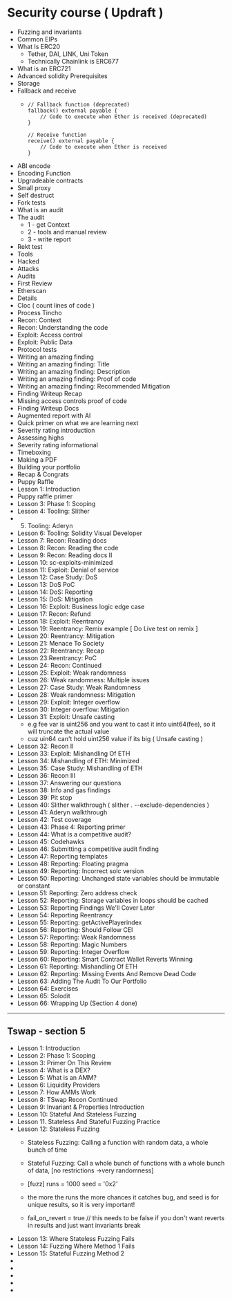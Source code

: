 # Security course ( Updraft )

- Fuzzing and invariants
- Common EIPs
- What Is ERC20
    - Tether, DAI, LINK, Uni Token
    - Technically Chainlink is ERC677
- What is an ERC721
- Advanced solidity Prerequisites
- Storage
- Fallback and receive
    -     // Fallback function (deprecated)
          fallback() external payable {
              // Code to execute when Ether is received (deprecated)
          }
      
          // Receive function
          receive() external payable {
              // Code to execute when Ether is received
          }
          
- ABI encode
- Encoding Function   
- Upgradeable contracts
- Small proxy
- Self destruct
- Fork tests
- What is an audit
- The audit
     - 1 - get Context
     - 2 - tools and manual review
     - 3 - write report
- Rekt test
- Tools
- Hacked
- Attacks
- Audits
- First Review
- Etherscan
- Details
- Cloc ( count lines of code )
- Process Tincho
- Recon: Context
- Recon: Understanding the code
- Exploit: Access control
- Exploit: Public Data
- Protocol tests
- Writing an amazing finding
- Writing an amazing finding: Title
- Writing an amazing finding: Description
- Writing an amazing finding: Proof of code
- Writing an amazing finding: Recommended Mitigation
- Finding Writeup Recap
- Missing access controls proof of code
- Finding Writeup Docs
- Augmented report with AI
- Quick primer on what we are learning next
- Severity rating introduction
- Assessing highs
- Severity rating informational
- Timeboxing
- Making a PDF
- Building your portfolio
- Recap & Congrats
- Puppy Raffle
- Lesson 1: Introduction
- Puppy raffle primer
- Lesson 3: Phase 1: Scoping
- Lesson 4: Tooling: Slither
- 5. Tooling: Aderyn
- Lesson 6: Tooling: Solidity Visual Developer
- Lesson 7: Recon: Reading docs
- Lesson 8: Recon: Reading the code
- Lesson 9: Recon: Reading docs II
- Lesson 10: sc-exploits-minimized
- Lesson 11: Exploit: Denial of service
- Lesson 12: Case Study: DoS
- Lesson 13: DoS PoC
- Lesson 14: DoS: Reporting
- Lesson 15: DoS: Mitigation
- Lesson 16: Exploit: Business logic edge case
- Lesson 17: Recon: Refund
- Lesson 18: Exploit: Reentrancy
- Lesson 19: Reentrancy: Remix example [ Do Live test on remix ]
- Lesson 20: Reentrancy: Mitigation
- Lesson 21: Menace To Society
- Lesson 22: Reentrancy: Recap
- Lesson 23:Reentrancy: PoC
- Lesson 24: Recon: Continued
- Lesson 25: Exploit: Weak randomness
- Lesson 26: Weak randomness: Multiple issues
- Lesson 27: Case Study: Weak Randomness    
- Lesson 28: Weak randomness: Mitigation
- Lesson 29: Exploit: Integer overflow
- Lesson 30: Integer overflow: Mitigation
- Lesson 31: Exploit: Unsafe casting
    - e.g fee var is uint256 and you want to cast it into uint64(fee), so it will truncate the actual value
    - cuz uin64 can't hold uint256 value if its big ( Unsafe casting )
- Lesson 32: Recon II
- Lesson 33: Exploit: Mishandling Of ETH
- Lesson 34: Mishandling of ETH: Minimized
- Lesson 35: Case Study: Mishandling of ETH
- Lesson 36: Recon III
- Lesson 37: Answering our questions
- Lesson 38: Info and gas findings
- Lesson 39: Pit stop
- Lesson 40: Slither walkthrough ( slither . --exclude-dependencies )
- Lesson 41: Aderyn walkthrough
- Lesson 42: Test coverage
- Lesson 43: Phase 4: Reporting primer
- Lesson 44: What is a competitive audit?
- Lesson 45: Codehawks
- Lesson 46: Submitting a competitive audit finding
- Lesson 47: Reporting templates
- Lesson 48: Reporting: Floating pragma
- Lesson 49: Reporting: Incorrect solc version
- Lesson 50: Reporting: Unchanged state variables should be immutable or constant
- Lesson 51: Reporting: Zero address check
- Lesson 52: Reporting: Storage variables in loops should be cached
- Lesson 53: Reporting Findings We'll Cover Later
- Lesson 54: Reporting Reentrancy
- Lesson 55: Reporting: getActivePlayerindex
- Lesson 56: Reporting: Should Follow CEI
- Lesson 57: Reporting: Weak Randomness
- Lesson 58: Reporting: Magic Numbers
- Lesson 59: Reporting: Integer Overflow
- Lesson 60: Reporting: Smart Contract Wallet Reverts Winning
- Lesson 61: Reporting: Mishandling Of ETH
- Lesson 62: Reporting: Missing Events And Remove Dead Code
- Lesson 63: Adding The Audit To Our Portfolio
- Lesson 64: Exercises
- Lesson 65: Solodit
- Lesson 66: Wrapping Up (Section 4 done)


_____
## Tswap - section 5

- Lesson 1: Introduction
- Lesson 2: Phase 1: Scoping
- Lesson 3: Primer On This Review
- Lesson 4: What is a DEX?
- Lesson 5: What is an AMM?
- Lesson 6: Liquidity Providers
- Lesson 7: How AMMs Work
- Lesson 8: TSwap Recon Continued
- Lesson 9: Invariant & Properties Introduction
- Lesson 10: Stateful And Stateless Fuzzing
- Lesson 11. Stateless And Stateful Fuzzing Practice
- Lesson 12: Stateless Fuzzing
    - Stateless Fuzzing: Calling a function with random data, a whole bunch of time
    - Stateful Fuzzing: Call a whole bunch of functions with a whole bunch of data, [no restrictions ->very randomness]
    - [fuzz]
      runs = 1000
      seed = '0x2'
     
    - the more the runs the more chances it catches bug, and seed is for unique results, so it is very important!  
    - fail_on_revert = true // this needs to be false if you don't want reverts in results and just want invariants break
- Lesson 13: Where Stateless Fuzzing Fails
- Lesson 14: Fuzzing Where Method 1 Fails
- Lesson 15: Stateful Fuzzing Method 2
-
-
-
-
-